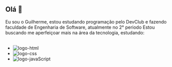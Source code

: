 ## Olá 👋

Eu sou o Guilherme, estou estudando programação pelo DevClub e fazendo faculdade de Engenharia de Software, atualmente no 2° periodo
Estou buscando me aperfeiçoar mais na área da tecnologia, estudando:
<br>
<br>
- <img src="https://img.shields.io/badge/HTML5-E34F26?style=for-the-badge&logo=html5&logoColor=white" alt="logo-html">
- <img src="https://img.shields.io/badge/CSS3-1572B6?style=for-the-badge&logo=css3&logoColor=white" alt="logo-css">
- <img src="https://img.shields.io/badge/JavaScript-F7DF1E?style=for-the-badge&logo=javascript&logoColor=black" alt="logo-javaScript">
